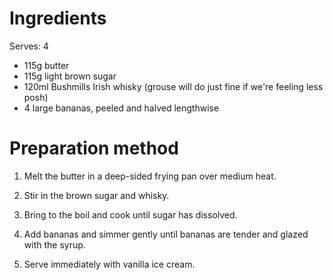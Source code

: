 Ingredients
===========

Serves: 4

*  115g butter
*  115g light brown sugar
*  120ml Bushmills Irish whisky (grouse will do just fine if we're feeling less posh)
*  4 large bananas, peeled and halved lengthwise
 

Preparation method
==================


1. Melt the butter in a deep-sided frying pan over medium heat. 

2. Stir in the brown sugar and whisky. 

3. Bring to the boil and cook until sugar has dissolved. 

4. Add bananas and simmer gently until bananas are tender and glazed with the syrup. 

5. Serve immediately with vanilla ice cream.

